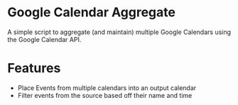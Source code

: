 # Google Calendar Aggregate

A simple script to aggregate (and maintain) multiple Google Calendars using the Google Calendar API.

# Features

- Place Events from multiple calendars into an output calendar
- Filter events from the source based off their name and time
